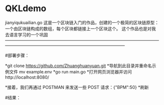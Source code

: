 # QKLdemo
jianyiqukuailian.go
这是一个区块链入门的作品，创建的一个极简的区块链原型：一个由区块链构成的数组，每个区块都链接上一个区块这个。
这个作品也是对我去语言学习的一个巩固
————————————————————————————————————————————————————————————————



#部署步骤：

*git clone https://github.com/Zhuanghuanyuan.git
*导航到此目录并重命名示例文件 mv example.env 
*go run main.go
*打开网页浏览器并访问 http://localhost:8080/

*接着，我们再通过 POSTMAN 来发送一些 POST 请求：{"BPM":50}
*刷新


#结果：
